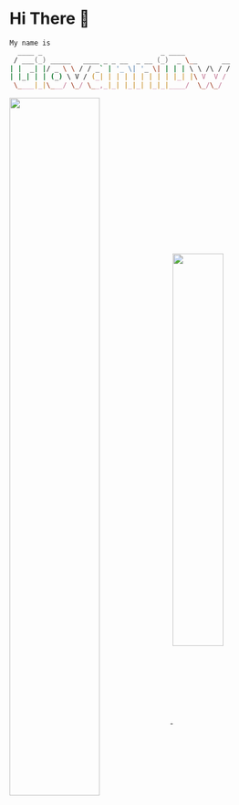# Hi There 👋



```zsh
My name is 
  ____ _                             _ ____
 / ___(_) _____   ____ _ _ __  _ __ (_)  _ \__      __
| |  _| |/ _ \ \ / / _` | '_ \| '_ \| | | | \ \ /\ / /
| |_| | | (_) \ V / (_| | | | | | | | | |_| |\ V  V /
 \____|_|\___/ \_/ \__,_|_| |_|_| |_|_|____/  \_/\_/

```

<a href="https://github.com/GiovanniDw">
  <img align="center" width="56%" src="https://github-readme-stats.vercel.app/api?username=GiovanniDw&show_icons=true&count_private=true" />
</a>
<a href="https://github.com/GiovanniDw?tab=repositories">
  <img align="center" width="42%" src="https://github-readme-stats.vercel.app/api/top-langs/?username=GiovanniDw&layout=compact&langs_count=6" />
</a>




<!--
**GiovanniDw/GiovanniDw** is a ✨ _special_ ✨ repository because its `README.md` (this file) appears on your GitHub profile.

Here are some ideas to get you started:

- 🔭 I’m currently working on ...
- 🌱 I’m currently learning ...
- 👯 I’m looking to collaborate on ...
- 🤔 I’m looking for help with ...
- 💬 Ask me about ...
- 📫 How to reach me: ...
- 😄 Pronouns: ...
- ⚡ Fun fact: ...
-->
